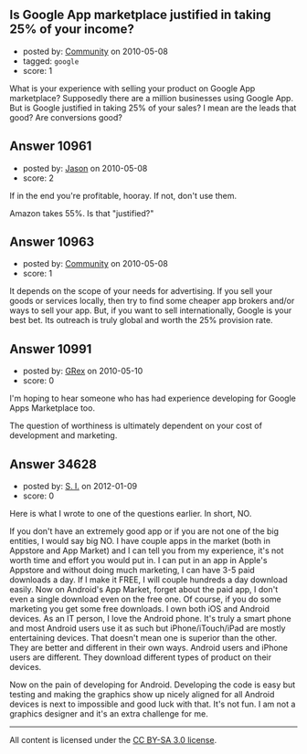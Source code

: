 ## Is Google App marketplace justified in taking 25% of your income?

- posted by: [Community](https://stackexchange.com/users/-1/-1-community) on 2010-05-08
- tagged: `google`
- score: 1

What is your experience with selling your product on Google App marketplace? Supposedly there are a million businesses using Google App. But is Google justified in taking 25% of your sales? I mean are the leads that good? Are conversions good?




## Answer 10961

- posted by: [Jason](https://stackexchange.com/users/-1/2-jason) on 2010-05-08
- score: 2

If in the end you're profitable, hooray.  If not, don't use them.

Amazon takes 55%.  Is that "justified?"


## Answer 10963

- posted by: [Community](https://stackexchange.com/users/-1/-1-community) on 2010-05-08
- score: 1

It depends on the scope of your needs for advertising.
If you sell your goods or services locally, then try to find some cheaper app brokers and/or ways to sell your app.
But, if you want to sell internationally, Google is your best bet. Its outreach is truly global and worth the 25% provision rate.


## Answer 10991

- posted by: [GRex](https://stackexchange.com/users/-1/2475-grex) on 2010-05-10
- score: 0

I'm hoping to hear someone who has had experience developing for Google Apps Marketplace too.

The question of worthiness is ultimately dependent on your cost of development and marketing.


## Answer 34628

- posted by: [S. I.](https://stackexchange.com/users/-1/15516-s-i) on 2012-01-09
- score: 0

Here is what I wrote to one of the questions earlier. In short, NO.


If you don't have an extremely good app or if you are not one of the big entities, I would say big NO. I have couple apps in the market (both in Appstore and App Market) and I can tell you from my experience, it's not worth time and effort you would put in. I can put in an app in Apple's Appstore and without doing much marketing, I can have 3-5 paid downloads a day. If I make it FREE, I will couple hundreds a day download easily. Now on Android's App Market, forget about the paid app, I don't even a single download even on the free one. Of course, if you do some marketing you get some free downloads. I own both iOS and Android devices. As an IT person, I love the Android phone. It's truly a smart phone and most Android users use it as such but iPhone/iTouch/iPad are mostly entertaining devices. That doesn't mean one is superior than the other. They are better and different in their own ways. Android users and iPhone users are different. They download different types of product on their devices.

Now on the pain of developing for Android. Developing the code is easy but testing and making the graphics show up nicely aligned for all Android devices is next to impossible and good luck with that. It's not fun. I am not a graphics designer and it's an extra challenge for me.





---

All content is licensed under the [CC BY-SA 3.0 license](https://creativecommons.org/licenses/by-sa/3.0/).
